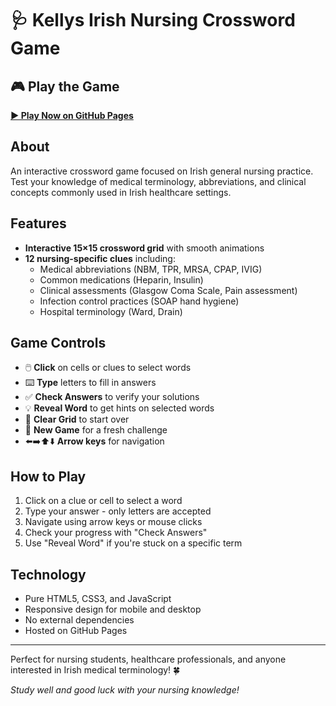 # 🩺 Kellys Irish Nursing Crossword Game

## 🎮 Play the Game

**[▶️ Play Now on GitHub Pages](https://liamfogarty10.github.io/kellywordgame/)**

## About

An interactive crossword game focused on Irish general nursing practice. Test your knowledge of medical terminology, abbreviations, and clinical concepts commonly used in Irish healthcare settings.

## Features

- **Interactive 15×15 crossword grid** with smooth animations
- **12 nursing-specific clues** including:
  - Medical abbreviations (NBM, TPR, MRSA, CPAP, IVIG)
  - Common medications (Heparin, Insulin)
  - Clinical assessments (Glasgow Coma Scale, Pain assessment)
  - Infection control practices (SOAP hand hygiene)
  - Hospital terminology (Ward, Drain)

## Game Controls

- 🖱️ **Click** on cells or clues to select words
- ⌨️ **Type** letters to fill in answers
- ✅ **Check Answers** to verify your solutions
- 💡 **Reveal Word** to get hints on selected words
- 🧹 **Clear Grid** to start over
- 🔄 **New Game** for a fresh challenge
- ⬅️➡️⬆️⬇️ **Arrow keys** for navigation

## How to Play

1. Click on a clue or cell to select a word
2. Type your answer - only letters are accepted
3. Navigate using arrow keys or mouse clicks
4. Check your progress with "Check Answers"
5. Use "Reveal Word" if you're stuck on a specific term

## Technology

- Pure HTML5, CSS3, and JavaScript
- Responsive design for mobile and desktop
- No external dependencies
- Hosted on GitHub Pages

---

Perfect for nursing students, healthcare professionals, and anyone interested in Irish medical terminology! 🍀

*Study well and good luck with your nursing knowledge!*